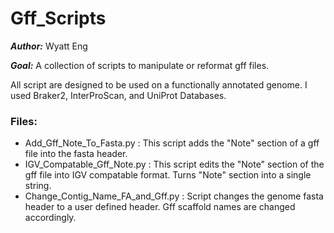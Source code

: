 # Gff_Scripts 
***Author:*** Wyatt Eng

***Goal:*** A collection of scripts to manipulate or reformat gff files.

All script are designed to be used on a functionally annotated genome. I used Braker2, InterProScan, and UniProt Databases.

### Files:
- Add_Gff_Note_To_Fasta.py : This script adds the "Note" section of a gff file into the fasta header.
- IGV_Compatable_Gff_Note.py : This script edits the "Note" section of the gff file into IGV compatable format. Turns "Note" section into a single string.
- Change_Contig_Name_FA_and_Gff.py : Script changes the genome fasta header to a user defined header. Gff scaffold names are changed accordingly.

